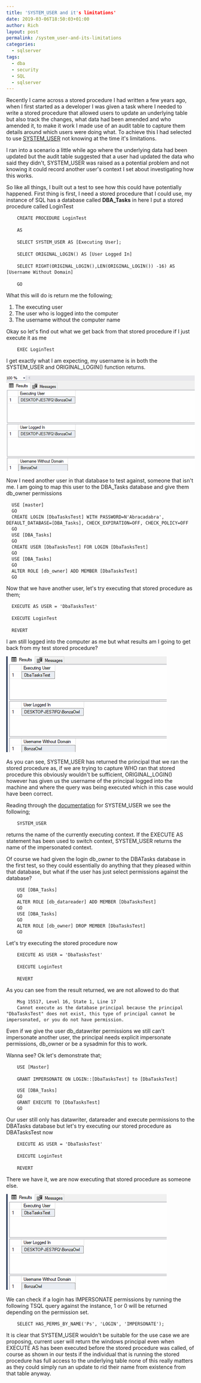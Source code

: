 ```yaml
---
title: 'SYSTEM_USER and it's limitations'
date: 2019-03-06T18:50:03+01:00
author: Rich
layout: post
permalink: /system_user-and-its-limitations
categories:
  - sqlserver
tags:
  - dba
  - security
  - SQL
  - sqlserver
---
```


Recently I came across a stored procedure I had written a few years ago, when I first started as a developer I was given a task where I needed to write a stored procedure that allowed users to update an underlying table but also track the changes, what data had been amended and who amended it, to make it work I made use of an audit table to capture them details around which users were doing what. To achieve this I had selected to use [SYSTEM_USER](https://docs.microsoft.com/en-us/sql/t-sql/functions/system-user-transact-sql?view=sql-server-2017) not knowing at the time it's limitations.

I ran into a scenario a little while ago where the underlying data had been updated but the audit table suggested that a user had updated the data who said they didn't, SYSTEM_USER was raised as a potential problem and not knowing it could record another user's context I set about investigating how this works.

So like all things, I built out a test to see how this could have potentially happened. First thing is first, I need a stored procedure that I could use, my instance of SQL has a database called **DBA_Tasks** in here I put a stored procedure called LoginTest

```
    CREATE PROCEDURE LoginTest
    
    AS
    
    SELECT SYSTEM_USER AS [Executing User];
    
    SELECT ORIGINAL_LOGIN() AS [User Logged In]
    
    SELECT RIGHT(ORIGINAL_LOGIN(),LEN(ORIGINAL_LOGIN()) -16) AS [Username Without Domain]

    GO
```

What this will do is return me the following;

1. The executing user
2. The user who is logged into the computer
3. The username without the computer name

Okay so let's find out what we get back from that stored procedure if I just execute it as me

```
    EXEC LoginTest
```

I get exactly what I am expecting, my username is in both the SYSTEM_USER and ORIGINAL_LOGIN() function returns.

![](/img/SystemUser_Result1.png)

Now I need another user in that database to test against, someone that isn't me. I am going to map this user to the DBA_Tasks database and give them db_owner permissions

```
  USE [master]
  GO
  CREATE LOGIN [DbaTasksTest] WITH PASSWORD=N'Abracadabra', DEFAULT_DATABASE=[DBA_Tasks], CHECK_EXPIRATION=OFF, CHECK_POLICY=OFF
  GO
  USE [DBA_Tasks]
  GO
  CREATE USER [DbaTasksTest] FOR LOGIN [DbaTasksTest]
  GO
  USE [DBA_Tasks]
  GO
  ALTER ROLE [db_owner] ADD MEMBER [DbaTasksTest]
  GO
```

Now that we have another user, let's try executing that stored procedure as them;

```
  EXECUTE AS USER = 'DbaTasksTest'
  
  EXECUTE LoginTest
  
  REVERT
```

I am still logged into the computer as me but what results am I going to get back from my test stored procedure?

![](/img/SystemUser_Result2.png)

As you can see, SYSTEM_USER has returned the principal that we ran the stored procedure as, if we are trying to capture WHO ran that stored procedure this obviously wouldn't be sufficient, ORIGINAL_LOGIN() however has given us the username of the principal logged into the machine and where the query was being executed which in this case would have been correct.

Reading through the [documentation](https://docs.microsoft.com/en-us/sql/t-sql/functions/system-user-transact-sql?view=sql-server-2017) for SYSTEM_USER we see the following;

```
    SYSTEM_USER
```

returns the name of the currently executing context. If the EXECUTE AS statement has been used to switch context, SYSTEM_USER returns the name of the impersonated context.

Of course we had given the login db_owner to the DBATasks database in the first test, so they could essentially do anything that they pleased within that database, but what if the user has just select permissions against the database?

```
    USE [DBA_Tasks]
    GO
    ALTER ROLE [db_datareader] ADD MEMBER [DbaTasksTest]
    GO
    USE [DBA_Tasks]
    GO
    ALTER ROLE [db_owner] DROP MEMBER [DbaTasksTest]
    GO
```

Let's try executing the stored procedure now

```
    EXECUTE AS USER = 'DbaTasksTest'

    EXECUTE LoginTest

    REVERT
```

As you can see from the result returned, we are not allowed to do that

```
    Msg 15517, Level 16, State 1, Line 17
    Cannot execute as the database principal because the principal "DbaTasksTest" does not exist, this type of principal cannot be impersonated, or you do not have permission.
```

Even if we give the user db_datawriter permissions we still can't impersonate another user, the principal needs explicit impersonate permissions, db_owner or be a sysadmin for this to work.

Wanna see? Ok let's demonstrate that;

```
    USE [Master]

    GRANT IMPERSONATE ON LOGIN::[DbaTasksTest] to [DbaTasksTest]
```

```
    USE [DBA_Tasks]
    GO
    GRANT EXECUTE TO [DbaTasksTest]
    GO
```

Our user still only has datawriter, datareader and execute permissions to the DBATasks database but let's try executing our stored procedure as DBATasksTest now

```
    EXECUTE AS USER = 'DbaTasksTest'
  
    EXECUTE LoginTest
  
    REVERT
```

There we have it, we are now executing that stored procedure as someone else.

![](/img/SystemUser_Result2.png)

We can check if a login has IMPERSONATE permissions by running the following TSQL query against the instance, 1 or 0 will be returned depending on the permission set.

```
    SELECT HAS_PERMS_BY_NAME('Ps', 'LOGIN', 'IMPERSONATE');
```

It is clear that SYSTEM_USER wouldn't be suitable for the use case we are proposing, current user will return the windows principal even when EXECUTE AS has been executed before the stored procedure was called, of course as shown in our tests if the individual that is running the stored procedure has full access to the underlying table none of this really matters as they could simply run an update to rid their name from existence from that table anyway.
